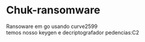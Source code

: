 # Chuk-ransomware
Ransoware em go
usando curve2599    
temos nosso keygen e  decriptografador
pedencias:C2
